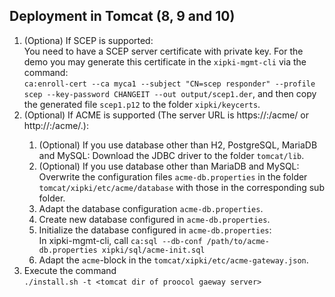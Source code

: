 Deployment in Tomcat (8, 9 and 10)
----
1. (Optiona) If SCEP is supported:  
   You need to have a SCEP server certificate with private key. For the demo you may generate this
   certificate in the `xipki-mgmt-cli` via the command:  
   `ca:enroll-cert --ca myca1 --subject "CN=scep responder" --profile scep --key-password CHANGEIT --out output/scep1.der`,
   and then copy the generated file `scep1.p12` to the folder `xipki/keycerts`.
2. (Optional) If ACME is supported (The server URL is https://<host>:<HTTPS-port>/acme/ or http://<host>:<HTTP-port>/acme/.):  
   1. (Optional) If you use database other than H2, PostgreSQL, MariaDB and MySQL:
      Download the JDBC driver to the folder `tomcat/lib`.  
   2. (Optional) If you use database other than MariaDB and MySQL:  
      Overwrite the configuration files `acme-db.properties` in the folder `tomcat/xipki/etc/acme/database`
      with those in the corresponding sub folder.
   3. Adapt the database configuration `acme-db.properties`.
   4. Create new database configured in `acme-db.properties`.
   5. Initialize the database configured in `acme-db.properties`:    
      In xipki-mgmt-cli, call `ca:sql --db-conf /path/to/acme-db.properties xipki/sql/acme-init.sql`
   6. Adapt the `acme`-block in the `tomcat/xipki/etc/acme-gateway.json`.
5. Execute the command  
   `./install.sh -t <tomcat dir of proocol gaeway server>`


